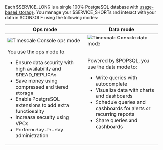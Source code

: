 Each $SERVICE_LONG is a single 100% PostgreSQL database with [usage-based storage][how-plans-work]. You
manage your $SERVICE_SHORTs and interact with your data in $CONSOLE using the following modes:

<table class="tg"><thead>
  <tr>
    <th align="center">Ops mode</th>
    <th align="center">Data mode</th>
  </tr></thead>
<tbody>
  <tr>
    <td >
    <img class="main-content__illustration"
    src="https://assets.timescale.com/docs/images/ops-mode-overview.png"
    alt="Timescale Console ops mode"/>
</td>
    <td >
    <img class="main-content__illustration"
    src="https://assets.timescale.com/docs/images/data-mode-overview.png"
    alt="Timescale Console data mode"/>
</td>

  </tr>
  <tr>
    <td >
You use the ops mode to:
<ul>
<li>Ensure data security with high availability and $READ_REPLICAs</li>
<li>Save money using compressed and tiered storage</li>
<li>Enable PostgreSQL extensions to add extra functionality</li>
<li>Increase security using VPCs </li>
<li>Perform day-to-day administration</li> 
</ul>
</td>
    <td >
Powered by $POPSQL, you use the data mode to:
<ul>
<li>Write queries with autocomplete</li> 
<li>Visualize data with charts and dashboards</li> 
<li>Schedule queries and dashboards for alerts or recurring reports</li> 
<li>Share queries and dashboards</li>
</ul>
</td>
  </tr>
</tbody>
</table>

[how-plans-work]: /about/:currentVersion:/pricing-and-account-management/#how-plans-work
